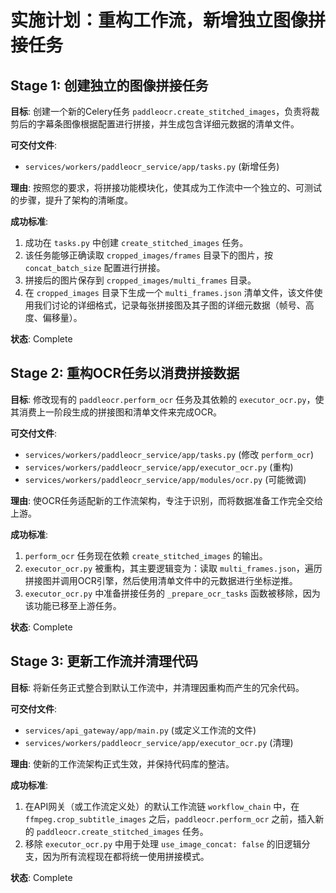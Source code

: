 # 实施计划：重构工作流，新增独立图像拼接任务

## Stage 1: 创建独立的图像拼接任务

**目标**: 创建一个新的Celery任务 `paddleocr.create_stitched_images`，负责将裁剪后的字幕条图像根据配置进行拼接，并生成包含详细元数据的清单文件。

**可交付文件**:
- `services/workers/paddleocr_service/app/tasks.py` (新增任务)

**理由**: 按照您的要求，将拼接功能模块化，使其成为工作流中一个独立的、可测试的步骤，提升了架构的清晰度。

**成功标准**:
1.  成功在 `tasks.py` 中创建 `create_stitched_images` 任务。
2.  该任务能够正确读取 `cropped_images/frames` 目录下的图片，按 `concat_batch_size` 配置进行拼接。
3.  拼接后的图片保存到 `cropped_images/multi_frames` 目录。
4.  在 `cropped_images` 目录下生成一个 `multi_frames.json` 清单文件，该文件使用我们讨论的详细格式，记录每张拼接图及其子图的详细元数据（帧号、高度、偏移量）。

**状态**: Complete

## Stage 2: 重构OCR任务以消费拼接数据

**目标**: 修改现有的 `paddleocr.perform_ocr` 任务及其依赖的 `executor_ocr.py`，使其消费上一阶段生成的拼接图和清单文件来完成OCR。

**可交付文件**:
- `services/workers/paddleocr_service/app/tasks.py` (修改 `perform_ocr`)
- `services/workers/paddleocr_service/app/executor_ocr.py` (重构)
- `services/workers/paddleocr_service/app/modules/ocr.py` (可能微调)

**理由**: 使OCR任务适配新的工作流架构，专注于识别，而将数据准备工作完全交给上游。

**成功标准**:
1.  `perform_ocr` 任务现在依赖 `create_stitched_images` 的输出。
2.  `executor_ocr.py` 被重构，其主要逻辑变为：读取 `multi_frames.json`，遍历拼接图并调用OCR引擎，然后使用清单文件中的元数据进行坐标逆推。
3.  `executor_ocr.py` 中准备拼接任务的 `_prepare_ocr_tasks` 函数被移除，因为该功能已移至上游任务。

**状态**: Complete

## Stage 3: 更新工作流并清理代码

**目标**: 将新任务正式整合到默认工作流中，并清理因重构而产生的冗余代码。

**可交付文件**:
- `services/api_gateway/app/main.py` (或定义工作流的文件)
- `services/workers/paddleocr_service/app/executor_ocr.py` (清理)

**理由**: 使新的工作流架构正式生效，并保持代码库的整洁。

**成功标准**:
1.  在API网关（或工作流定义处）的默认工作流链 `workflow_chain` 中，在 `ffmpeg.crop_subtitle_images` 之后，`paddleocr.perform_ocr` 之前，插入新的 `paddleocr.create_stitched_images` 任务。
2.  移除 `executor_ocr.py` 中用于处理 `use_image_concat: false` 的旧逻辑分支，因为所有流程现在都将统一使用拼接模式。

**状态**: Complete